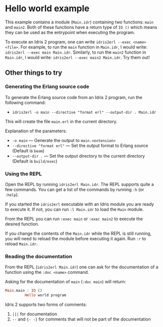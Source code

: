 # Hello world example

This example contains a module (`Main.idr`) containing two functions: `main` and `main2`. Both of these functions have a return type of `IO ()` which means they can be used as the entrypoint when executing the program.

To execute an Idris 2 program, one can write `idris2erl --exec <name> <file>`. For example, to run the `main` function in `Main.idr`, I would write: `idris2erl --exec main Main.idr`. Similarly, to run the `main2` function in `Main.idr`, I would write: `idris2erl --exec main2 Main.idr`. Try them out!


## Other things to try

### Generating the Erlang source code

To generate the Erlang source code from an Idris 2 program, run the following command:
- `idris2erl -o main --directive "format erl" --output-dir . Main.idr`

This will create the file `main.erl` in the current directory.

Explanation of the parameters:
- `-o main` — Generate the output to `main.<extension>`
- `--directive "format erl"` — Set the output format to Erlang source (Default is `beam`)
- `--output-dir .` — Set the output directory to the current directory (Default is `build/exec`)


### Using the REPL

Open the REPL by running `idris2erl Main.idr`. The REPL supports quite a few commands. You can get a list of the commands by running `:h` (or `:help`).

If you started the `idris2erl` executable with an Idris module you are ready to execute it. If not, you can run `:l Main.idr` to load the `Main` module.

From the REPL you can run `:exec main` or `:exec main2` to execute the desired function.

If you change the contents of the `Main.idr` while the REPL is still running, you will need to reload the module before executing it again. Run `:r` to reload `Main.idr`.


### Reading the documentation

From the REPL (`idris2erl Main.idr`) one can ask for the documentation of a function using the `:doc <name>` command.

Asking for the documentation of `main` (`:doc main`) will return:
```idris
Main.main : IO ()
         Hello world program
```

Idris 2 supports two forms of comments:
1. `|||` for documentation
2. `--` and `{- -}` for comments that will not be part of the documentation

